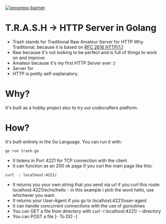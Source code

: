 [![progress-banner](https://backend.codecrafters.io/progress/http-server/f4c7b30e-a5bb-44bf-bccb-0e6eab4cb094)](https://app.codecrafters.io/users/codecrafters-bot?r=2qF)

# T.R.A.S.H -> HTTP Server in Golang

- Trash stands for Traditional Raw Amateur Server for HTTP
Why Traditional, because it is based on [RFC 2616 HTTP/1.1](https://datatracker.ietf.org/doc/html/rfc2616)
- Raw because it's not looking to be perfect and is full of things to work on and improve
- Amateur because it's my first HTTP Server ever :) 
- Server for 
- HTTP is pretty self-explanatory. 

# Why?
It's built as a hobby project also to try out codecrafters platform.  
# How?
It's built entirely in the Go Language. You can run it with:
```bash
go run trash.go
``` 

- It listens in Port 4221 for TCP connection with the client
- It can function as an 200 ok page if you curl the main page like this:
```bash
curl -i localhost:4221/
```
- It returns you your own string that you send via url if you curl this route: localhost:4221/echo/hello - in this example i pick the word hello, use whichever you want.
- It returns your User-Agent if you go to localhost:4221/user-agent
- It can handle concurrent connections with the use of goroutines
- You can GET a file from directory with curl -i localhost:4221/ --directory
- You can POST a file [- To DO -]